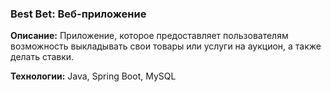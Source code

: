 ### Best Bet: Веб-приложение

**Описание:** Приложение, которое предоставляет пользователям возможность выкладывать свои товары или услуги на аукцион, а также делать ставки.

**Технологии:** Java, Spring Boot, MySQL
